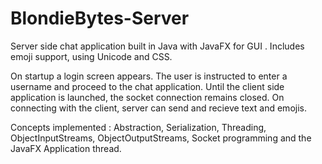 # BlondieBytes-Server
Server side chat application built in Java with JavaFX for GUI . Includes emoji support, using Unicode and CSS.

On startup a login screen appears. The user is instructed to enter a username and proceed to the chat application.
Until the client side application is launched, the socket connection remains closed. On connecting with the client, 
server can send and recieve text and emojis.

Concepts implemented : Abstraction, Serialization, Threading, ObjectInputStreams, ObjectOutputStreams, Socket programming and
the JavaFX Application thread.

